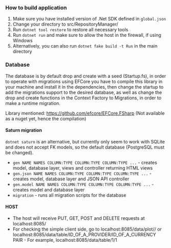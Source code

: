 ### How to build application

1. Make sure you have installed version of .Net SDK defined in `global.json`
2. Change your directory to src/RepositoryManager/
2. Run `dotnet tool restore` to restore all necessary tools
3. Run `dotnet run` and make sure to allow the host in the firewall, if using Windows
4. Alternatively, you can also run `dotnet fake build -t Run` in the main directory

### Database

The database is by default drop and create with a seed (Startup.fs), in order to operate with migrations using EFCore you have to compile this library in your machine and install it in the dependencies, then change the startup to add the migrations support to the desired database, as well as change the drop and create functions in the Context Factory to Migrations, in order to make a runtime migration.

Library mentioned: https://github.com/efcore/EFCore.FSharp (Not available as a nuget yet, hence the compilation)

#### Saturn migration

`dotnet saturn` is an alternative, but currently only seem to work with SQLite and does not accept FK models, so the default database (PostgreSQL must be changed).

* `gen NAME NAMES COLUMN:TYPE COLUMN:TYPE COLUMN:TYPE ...` - creates model, database layer, views and controller returning HTML views
* `gen.json NAME NAMES COLUMN:TYPE COLUMN:TYPE COLUMN:TYPE ...` - creates model, database layer and JSON API controller
* `gen.model NAME NAMES COLUMN:TYPE COLUMN:TYPE COLUMN:TYPE ...` - creates model and database layer
* `migration` - runs all migration scripts for the database

#### HOST

* The host will receive PUT, GET, POST and DELETE requests at localhost:8085/
* For checking the simple client side, go to localhost:8085/data/plot/<ID OF A PROVIDER>/<ID OF A CURRENCY PAIR> or localhost:8085/data/table/ID_OF_A_PROVIDER/ID_OF_A_CURRENCY PAIR - For example, localhost:8085/data/table/1/1

